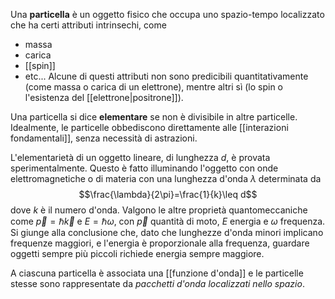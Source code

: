 Una **particella** è un oggetto fisico che occupa uno spazio-tempo localizzato che ha certi attributi intrinsechi, come
- massa
- carica
- [[spin]]
- etc...
Alcune di questi attributi non sono predicibili quantitativamente (come massa o carica di un elettrone), mentre altri sì (lo spin o l'esistenza del [[elettrone|positrone]]).

Una particella si dice **elementare** se non è divisibile in altre particelle. Idealmente, le particelle obbediscono direttamente alle [[interazioni fondamentali]], senza necessità di astrazioni.

L'elementarietà di un oggetto lineare, di lunghezza $d$, è provata sperimentalmente. Questo è fatto illuminando l'oggetto con onde elettromagnetiche o di materia con una lunghezza d'onda $\lambda$ determinata da
$$\frac{\lambda}{2\pi}=\frac{1}{k}\leq d$$
dove $k$ è il numero d'onda. Valgono le altre proprietà quantomeccaniche come $\vec{p}=\hbar\vec{k}$ e $E=\hbar\omega$, con $\vec{p}$ quantità di moto, $E$ energia e $\omega$ frequenza. Si giunge alla conclusione che, dato che lunghezze d'onda minori implicano frequenze maggiori, e l'energia è proporzionale alla frequenza, guardare oggetti sempre più piccoli richiede energia sempre maggiore.

A ciascuna particella è associata una [[funzione d'onda]] e le particelle stesse sono rappresentate da *pacchetti d'onda localizzati nello spazio*.